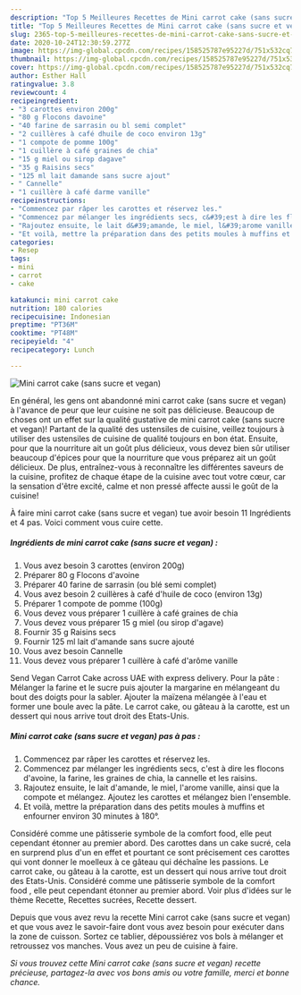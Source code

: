 ```yaml
---
description: "Top 5 Meilleures Recettes de Mini carrot cake (sans sucre et vegan)"
title: "Top 5 Meilleures Recettes de Mini carrot cake (sans sucre et vegan)"
slug: 2365-top-5-meilleures-recettes-de-mini-carrot-cake-sans-sucre-et-vegan
date: 2020-10-24T12:30:59.277Z
image: https://img-global.cpcdn.com/recipes/158525787e95227d/751x532cq70/mini-carrot-cake-sans-sucre-et-vegan-photo-principale-de-la-recette.jpg
thumbnail: https://img-global.cpcdn.com/recipes/158525787e95227d/751x532cq70/mini-carrot-cake-sans-sucre-et-vegan-photo-principale-de-la-recette.jpg
cover: https://img-global.cpcdn.com/recipes/158525787e95227d/751x532cq70/mini-carrot-cake-sans-sucre-et-vegan-photo-principale-de-la-recette.jpg
author: Esther Hall
ratingvalue: 3.8
reviewcount: 4
recipeingredient:
- "3 carottes environ 200g"
- "80 g Flocons davoine"
- "40 farine de sarrasin ou bl semi complet"
- "2 cuillères à café dhuile de coco environ 13g"
- "1 compote de pomme 100g"
- "1 cuillère à café graines de chia"
- "15 g miel ou sirop dagave"
- "35 g Raisins secs"
- "125 ml lait damande sans sucre ajout"
- " Cannelle"
- "1 cuillère à café darme vanille"
recipeinstructions:
- "Commencez par râper les carottes et réservez les."
- "Commencez par mélanger les ingrédients secs, c&#39;est à dire les flocons d&#39;avoine, la farine, les graines de chia, la cannelle et les raisins."
- "Rajoutez ensuite, le lait d&#39;amande, le miel, l&#39;arome vanille, ainsi que la compote et mélangez. Ajoutez les carottes et mélangez bien l&#39;ensemble."
- "Et voilà, mettre la préparation dans des petits moules à muffins et enfourner environ 30 minutes à 180°."
categories:
- Resep
tags:
- mini
- carrot
- cake

katakunci: mini carrot cake 
nutrition: 180 calories
recipecuisine: Indonesian
preptime: "PT36M"
cooktime: "PT48M"
recipeyield: "4"
recipecategory: Lunch

---
```



![Mini carrot cake (sans sucre et vegan)](https://img-global.cpcdn.com/recipes/158525787e95227d/751x532cq70/mini-carrot-cake-sans-sucre-et-vegan-photo-principale-de-la-recette.jpg)

En général, les gens ont abandonné mini carrot cake (sans sucre et vegan) à l'avance de peur que leur cuisine ne soit pas délicieuse. Beaucoup de choses ont un effet sur la qualité gustative de mini carrot cake (sans sucre et vegan)! Partant de la qualité des ustensiles de cuisine, veillez toujours à utiliser des ustensiles de cuisine de qualité toujours en bon état. Ensuite, pour que la nourriture ait un goût plus délicieux, vous devez bien sûr utiliser beaucoup d'épices pour que la nourriture que vous préparez ait un goût délicieux. De plus, entraînez-vous à reconnaître les différentes saveurs de la cuisine, profitez de chaque étape de la cuisine avec tout votre cœur, car la sensation d'être excité, calme et non pressé affecte aussi le goût de la cuisine!

<!--inarticleads1-->

À faire mini carrot cake (sans sucre et vegan) tue avoir besoin 11 Ingrédients et 4 pas. Voici comment vous cuire cette.

##### Ingrédients de mini carrot cake (sans sucre et vegan) :

1. Vous avez besoin 3 carottes (environ 200g)
1. Préparer 80 g Flocons d&#39;avoine
1. Préparer 40 farine de sarrasin (ou blé semi complet)
1. Vous avez besoin 2 cuillères à café d&#39;huile de coco (environ 13g)
1. Préparer 1 compote de pomme (100g)
1. Vous devez vous préparer 1 cuillère à café graines de chia
1. Vous devez vous préparer 15 g miel (ou sirop d&#39;agave)
1. Fournir 35 g Raisins secs
1. Fournir 125 ml lait d&#39;amande sans sucre ajouté
1. Vous avez besoin  Cannelle
1. Vous devez vous préparer 1 cuillère à café d&#39;arôme vanille


Send Vegan Carrot Cake across UAE with express delivery. Pour la pâte : Mélanger la farine et le sucre puis ajouter la margarine en mélangeant du bout des doigts pour la sabler. Ajouter la maïzena mélangée à l&#39;eau et former une boule avec la pâte. Le carrot cake, ou gâteau à la carotte, est un dessert qui nous arrive tout droit des Etats-Unis. 

<!--inarticleads2-->

##### Mini carrot cake (sans sucre et vegan) pas à pas :

1. Commencez par râper les carottes et réservez les.
1. Commencez par mélanger les ingrédients secs, c&#39;est à dire les flocons d&#39;avoine, la farine, les graines de chia, la cannelle et les raisins.
1. Rajoutez ensuite, le lait d&#39;amande, le miel, l&#39;arome vanille, ainsi que la compote et mélangez. Ajoutez les carottes et mélangez bien l&#39;ensemble.
1. Et voilà, mettre la préparation dans des petits moules à muffins et enfourner environ 30 minutes à 180°.


Considéré comme une pâtisserie symbole de la comfort food, elle peut cependant étonner au premier abord. Des carottes dans un cake sucré, cela en surprend plus d&#39;un en effet et pourtant ce sont précisement ces carottes qui vont donner le moelleux à ce gâteau qui déchaîne les passions. Le carrot cake, ou gâteau à la carotte, est un dessert qui nous arrive tout droit des Etats-Unis. Considéré comme une pâtisserie symbole de la comfort food , elle peut cependant étonner au premier abord. Voir plus d&#39;idées sur le thème Recette, Recettes sucrées, Recette dessert. 

<!--inarticleads1-->

<p>
Depuis que vous avez revu la recette Mini carrot cake (sans sucre et vegan) et que vous avez le savoir-faire dont vous avez besoin pour exécuter dans la zone de cuisson. Sortez ce tablier, dépoussiérez vos bols à mélanger et retroussez vos manches. Vous avez un peu de cuisine à faire.
</p>

<p>
<i>Si vous trouvez cette Mini carrot cake (sans sucre et vegan) recette précieuse, partagez-la avec vos bons amis ou votre famille, merci et bonne chance.</i>
</p>
